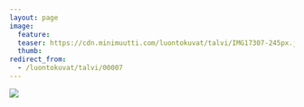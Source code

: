 ```yaml
---
layout: page
image:
  feature:
  teaser: https://cdn.minimuutti.com/luontokuvat/talvi/IMG17307-245px.jpg
  thumb:
redirect_from:
  - /luontokuvat/talvi/00007
---
```


![](https://cdn.minimuutti.com/luontokuvat/talvi/IMG17307-800px.jpg)

